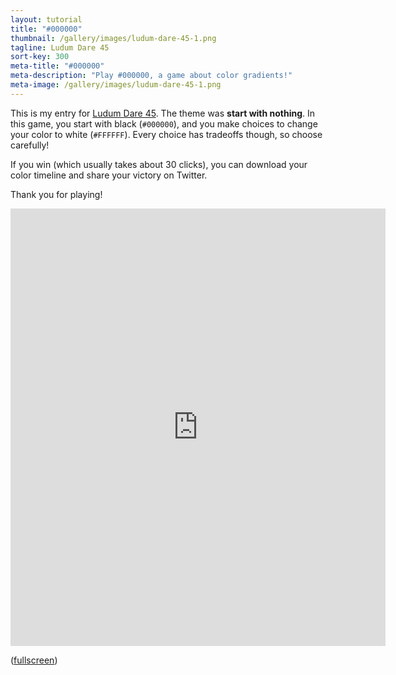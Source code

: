 ```yaml
---
layout: tutorial
title: "#000000"
thumbnail: /gallery/images/ludum-dare-45-1.png
tagline: Ludum Dare 45
sort-key: 300
meta-title: "#000000"
meta-description: "Play #000000, a game about color gradients!"
meta-image: /gallery/images/ludum-dare-45-1.png
---
```


This is my entry for [Ludum Dare 45](https://ldjam.com/events/ludum-dare/45). The theme was **start with nothing**. In this game, you start with black (`#000000`), and you make choices to change your color to white (`#FFFFFF`). Every choice has tradeoffs though, so choose carefully!

If you win (which usually takes about 30 clicks), you can download your color timeline and share your victory on Twitter.

Thank you for playing!

<iframe src="https://editor.p5js.org/KevinWorkman/embed/4Qh8axhKF"
    width="600" height="700"
    style="border: none;">
</iframe>

([fullscreen](https://editor.p5js.org/KevinWorkman/present/4Qh8axhKF))
